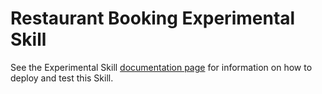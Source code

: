 ﻿# Restaurant Booking Experimental Skill

See the Experimental Skill [documentation page](https://github.com/Microsoft/AI/blob/master/solutions/Virtual-Assistant/docs/virtualassistant-experimental-skills.md) for information on how to deploy and test this Skill.